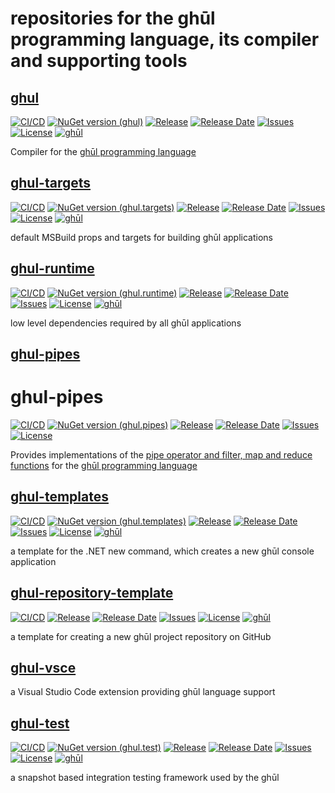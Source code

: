 # repositories for the ghūl programming language, its compiler and supporting tools

## [ghul](https://github.com/degory/ghul)

[![CI/CD](https://img.shields.io/github/workflow/status/degory/ghul/CI)](https://github.com/degory/ghul/actions?query=workflow%3ACICD)
[![NuGet version (ghul)](https://img.shields.io/nuget/v/ghul.compiler.svg)](https://www.nuget.org/packages/ghul.compiler/)
[![Release](https://img.shields.io/github/v/release/degory/ghul?label=release)](https://github.com/degory/ghul/releases)
[![Release Date](https://img.shields.io/github/release-date/degory/ghul)](https://github.com/degory/ghul/releases)
[![Issues](https://img.shields.io/github/issues/degory/ghul)](https://github.com/degory/ghul/issues) 
[![License](https://img.shields.io/github/license/degory/ghul)](https://github.com/degory/ghul/blob/main/LICENSE)
[![ghūl](https://img.shields.io/badge/gh%C5%ABl-100%25!-information)](https://ghul.io)

Compiler for the [ghūl programming language](https://ghul.io)

## [ghul-targets](https://github.com/degory/ghul-targets)

[![CI/CD](https://img.shields.io/github/workflow/status/degory/ghul-targets/CICD)](https://github.com/degory/ghul-targets/actions?query=workflow%3ACICD)
[![NuGet version (ghul.targets)](https://img.shields.io/nuget/v/ghul.targets.svg)](https://www.nuget.org/packages/ghul.targets/)
[![Release](https://img.shields.io/github/v/release/degory/ghul-targets?label=release)](https://github.com/degory/ghul-targets/releases)
[![Release Date](https://img.shields.io/github/release-date/degory/ghul-targets)](https://github.com/degory/ghul-targets/releases)
[![Issues](https://img.shields.io/github/issues/degory/ghul-targets)](https://github.com/degory/ghul-targets/issues) 
[![License](https://img.shields.io/github/license/degory/ghul-targets)](https://github.com/degory/ghul-targets/blob/main/LICENSE)
[![ghūl](https://img.shields.io/badge/gh%C5%ABl-100%25!-information)](https://ghul.io)

default MSBuild props and targets for building ghūl applications

## [ghul-runtime](https://github.com/degory/ghul-runtime)

[![CI/CD](https://img.shields.io/github/workflow/status/degory/ghul-runtime/CICD)](https://github.com/degory/ghul-runtime/actions?query=workflow%3ACICD)
[![NuGet version (ghul.runtime)](https://img.shields.io/nuget/v/ghul.runtime.svg)](https://www.nuget.org/packages/ghul.runtime/)
[![Release](https://img.shields.io/github/v/release/degory/ghul-runtime?label=release)](https://github.com/degory/ghul-runtime/releases)
[![Release Date](https://img.shields.io/github/release-date/degory/ghul-runtime)](https://github.com/degory/ghul-runtime/releases) 
[![Issues](https://img.shields.io/github/issues/degory/ghul-runtime)](https://github.com/degory/ghul-runtime/issues) 
[![License](https://img.shields.io/github/license/degory/ghul-runtime)](https://github.com/degory/ghul-runtime/blob/main/LICENSE)
[![ghūl](https://img.shields.io/badge/gh%C5%ABl-100%25!-information)](https://ghul.io)

low level dependencies required by all ghūl applications

## [ghul-pipes](https://github.com/degory/ghul-pipes)

# ghul-pipes

[![CI/CD](https://img.shields.io/github/workflow/status/degory/ghul-pipes/CI)](https://github.com/degory/ghul-pipes/actions?query=workflow%3ACI)
[![NuGet version (ghul.pipes)](https://img.shields.io/nuget/v/ghul.pipes.svg)](https://www.nuget.org/packages/ghul.pipes/)
[![Release](https://img.shields.io/github/v/release/degory/ghul-pipes?label=release)](https://github.com/degory/ghul-pipes/releases)
[![Release Date](https://img.shields.io/github/release-date/degory/ghul-pipes)](https://github.com/degory/ghul-pipes/releases)
[![Issues](https://img.shields.io/github/issues/degory/ghul-pipes)](https://github.com/degory/ghul-pipes/issues) 
[![License](https://img.shields.io/github/license/degory/ghul-pipes)](https://github.com/degory/ghul-pipes/blob/main/LICENSE)

Provides implementations of the [pipe operator and filter, map and reduce functions](https://github.com/degory/ghul-pipes-examples/blob/main/src/ghul-pipes-examples.ghul) for the [ghūl programming language](https://ghul.io)

## [ghul-templates](https://github.com/degory/ghul-templates)

[![CI/CD](https://img.shields.io/github/workflow/status/degory/ghul-templates/CICD)](https://github.com/degory/ghul-templates/actions?query=workflow%3ACICD)
[![NuGet version (ghul.templates)](https://img.shields.io/nuget/v/ghul.templates.svg)](https://www.nuget.org/packages/ghul.templates/)
[![Release](https://img.shields.io/github/v/release/degory/ghul-templates?label=release)](https://github.com/degory/ghul-templates/releases)
[![Release Date](https://img.shields.io/github/release-date/degory/ghul-templates)](https://github.com/degory/ghul-templates/releases) 
[![Issues](https://img.shields.io/github/issues/degory/ghul-templates)](https://github.com/degory/ghul-templates/issues) 
[![License](https://img.shields.io/github/license/degory/ghul-templates)](https://github.com/degory/ghul-templates/blob/main/LICENSE)
[![ghūl](https://img.shields.io/badge/gh%C5%ABl-100%25!-information)](https://ghul.io)

a template for the .NET new command, which creates a new ghūl console application

## [ghul-repository-template](https://github.com/degory/ghul-repository-template)

[![CI/CD](https://img.shields.io/github/workflow/status/degory/ghul-repository-template/CICD)](https://github.com/degory/ghul-repository-template/actions?query=workflow%3ACICD)
[![Release](https://img.shields.io/github/v/release/degory/ghul-repository-template?label=release)](https://github.com/degory/ghul-repository-template/releases)
[![Release Date](https://img.shields.io/github/release-date/degory/ghul-repository-template)](https://github.com/degory/ghul-repository-template/releases) 
[![Issues](https://img.shields.io/github/issues/degory/ghul-repository-template)](https://github.com/degory/ghul-repository-template/issues) 
[![License](https://img.shields.io/github/license/degory/ghul-repository-template)](https://github.com/degory/ghul-repository-template/blob/main/LICENSE)
[![ghūl](https://img.shields.io/badge/gh%C5%ABl-100%25!-information)](https://ghul.io)

a template for creating a new ghūl project repository on GitHub

## [ghul-vsce](https://github.com/degory/ghul-vsce)
a Visual Studio Code extension providing ghūl language support

## [ghul-test](https://github.com/degory/ghul-test)

[![CI/CD](https://img.shields.io/github/workflow/status/degory/ghul-test/CICD)](https://github.com/degory/ghul-test/actions?query=workflow%3ACICD)
[![NuGet version (ghul.test)](https://img.shields.io/nuget/v/ghul.test.svg)](https://www.nuget.org/packages/ghul.test/)
[![Release](https://img.shields.io/github/v/release/degory/ghul-test?label=release)](https://github.com/degory/ghul-test/releases)
[![Release Date](https://img.shields.io/github/release-date/degory/ghul-test)](https://github.com/degory/ghul-test/releases)
[![Issues](https://img.shields.io/github/issues/degory/ghul-test)](https://github.com/degory/ghul-test/issues) 
[![License](https://img.shields.io/github/license/degory/ghul-test)](https://github.com/degory/ghul-test/blob/main/LICENSE)
[![ghūl](https://img.shields.io/badge/gh%C5%ABl-100%25!-information)](https://ghul.io)

a snapshot based integration testing framework used by the ghūl

